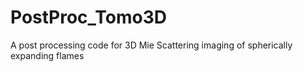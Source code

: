 # PostProc_Tomo3D
A post processing code for 3D Mie Scattering imaging of spherically expanding flames

